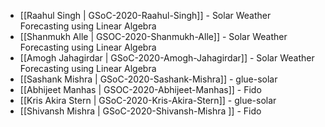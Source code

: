 * [[Raahul Singh | GSoC-2020-Raahul-Singh]] - Solar Weather Forecasting using Linear Algebra
* [[Shanmukh Alle | GSOC-2020-Shanmukh-Alle]] - Solar Weather Forecasting using Linear Algebra
* [[Amogh Jahagirdar | GSoC-2020-Amogh-Jahagirdar]] - Solar Weather Forecasting using Linear Algebra
* [[Sashank Mishra | GSoC-2020-Sashank-Mishra]] - glue-solar
* [[Abhijeet Manhas | GSOC-2020-Abhijeet-Manhas]] - Fido
* [[Kris Akira Stern | GSoC-2020-Kris-Akira-Stern]] - glue-solar
* [[Shivansh Mishra | GSoC-2020-Shivansh-Mishra ]] - Fido

